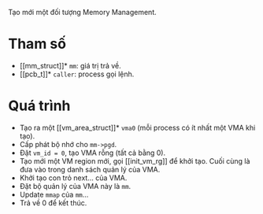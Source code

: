 Tạo mới một đối tượng Memory Management.
# Tham số
- [[mm_struct]]* `mm`: giá trị trả về.
- [[pcb_t]]* `caller`: process gọi lệnh.
# Quá trình
- Tạo ra một [[vm_area_struct]]* `vma0` (mỗi process có ít nhất một VMA khi tạo).
- Cấp phát bộ nhớ cho `mm->pgd`.
- Đặt `vm_id = 0`, tạo VMA rỗng (tất cả bằng 0).
- Tạo mới một VM region mới, gọi [[init_vm_rg]] để khởi tạo. Cuối cùng là đưa vào trong danh sách quản lý của VMA.
- Khởi tạo con trỏ next... của VMA.
- Đặt bộ quản lý của VMA này là `mm`.
- Update `mmap` của `mm`...
- Trả về 0 để kết thúc.